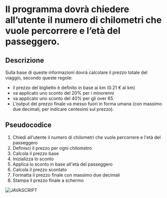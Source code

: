  # Il programma dovrà chiedere all’utente il numero di chilometri che vuole percorrere e l’età del passeggero.

## Descrizione 
Sulla base di queste informazioni dovrà calcolare il prezzo totale del viaggio, secondo queste regole:
- il prezzo del biglietto è definito in base ai km (0.21 € al km)
- va applicato uno sconto del 20% per i minorenni
- va applicato uno sconto del 40% per gli over 65.
- L’output del prezzo finale va messo fuori in forma umana (con massimo due decimali, per indicare centesimi sul prezzo).

## Pseudocodice
1. Chiedi all'utente il numero di chilometri che vuole percorrere e l'età del passeggero
2. Definisci il prezzo per ogni chilometro
3. Calcola il prezzo base
4. Inizializza lo sconto
5. Applica lo sconto in base all'età del passeggero
6. Calcola il prezzo scontato
7. Formatta il prezzo finale con massimo due decimali
8. Stampa il prezzo finale a schermo

![JAVASCRIPT](https://img.shields.io/badge/JavaScript-F7DF1E.svg?style=for-the-badge&logo=JavaScript&logoColor=black)

